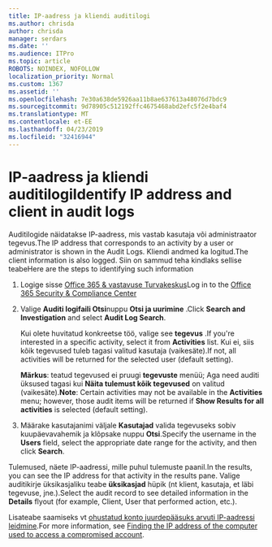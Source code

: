 ```yaml
---
title: IP-aadress ja kliendi auditilogi
ms.author: chrisda
author: chrisda
manager: serdars
ms.date: ''
ms.audience: ITPro
ms.topic: article
ROBOTS: NOINDEX, NOFOLLOW
localization_priority: Normal
ms.custom: 1367
ms.assetid: ''
ms.openlocfilehash: 7e30a638de5926aa11b8ae637613a48076d7bdc9
ms.sourcegitcommit: 9d78905c512192ffc4675468abd2efc5f2e4baf4
ms.translationtype: MT
ms.contentlocale: et-EE
ms.lasthandoff: 04/23/2019
ms.locfileid: "32416944"
---
```

# <a name="identify-ip-address-and-client-in-audit-logs"></a><span data-ttu-id="3d05b-102">IP-aadress ja kliendi auditilogi</span><span class="sxs-lookup"><span data-stu-id="3d05b-102">Identify IP address and client in audit logs</span></span>

<span data-ttu-id="3d05b-103">Auditilogide näidatakse IP-aadress, mis vastab kasutaja või administraator tegevus.</span><span class="sxs-lookup"><span data-stu-id="3d05b-103">The IP address that corresponds to an activity by a user or administrator is shown in the Audit Logs.</span></span> <span data-ttu-id="3d05b-104">Kliendi andmed ka logitud.</span><span class="sxs-lookup"><span data-stu-id="3d05b-104">The client information is also logged.</span></span> <span data-ttu-id="3d05b-105">Siin on sammud teha kindlaks sellise teabe</span><span class="sxs-lookup"><span data-stu-id="3d05b-105">Here are the steps to identifying such information</span></span>

1. <span data-ttu-id="3d05b-106">Logige sisse [Office 365 & vastavuse Turvakeskus](https://protection.office.com/)</span><span class="sxs-lookup"><span data-stu-id="3d05b-106">Log in to the [Office 365 Security & Compliance Center](https://protection.office.com/)</span></span>

2. <span data-ttu-id="3d05b-107">Valige **Auditi logifaili Otsi**nuppu **Otsi ja uurimine** .</span><span class="sxs-lookup"><span data-stu-id="3d05b-107">Click **Search and Investigation** and select **Audit Log Search**.</span></span>

   <span data-ttu-id="3d05b-108">Kui olete huvitatud konkreetse töö, valige see **tegevus** .</span><span class="sxs-lookup"><span data-stu-id="3d05b-108">If you're interested in a specific activity, select it from **Activities** list.</span></span> <span data-ttu-id="3d05b-109">Kui ei, siis kõik tegevused tuleb tagasi valitud kasutaja (vaikesäte).</span><span class="sxs-lookup"><span data-stu-id="3d05b-109">If not, all activities will be returned for the selected user (default setting).</span></span>

   <span data-ttu-id="3d05b-110">**Märkus**: teatud tegevused ei pruugi **tegevuste** menüü; Aga need auditi üksused tagasi kui **Näita tulemust kõik tegevused** on valitud (vaikesäte).</span><span class="sxs-lookup"><span data-stu-id="3d05b-110">**Note**: Certain activities may not be available in the **Activities** menu; however, those audit items will be returned if **Show Results for all activities** is selected (default setting).</span></span>

3. <span data-ttu-id="3d05b-111">Määrake kasutajanimi väljale **Kasutajad** valida tegevuseks sobiv kuupäevavahemik ja klõpsake nuppu **Otsi**.</span><span class="sxs-lookup"><span data-stu-id="3d05b-111">Specify the username in the **Users** field, select the appropriate date range for the activity, and then click **Search**.</span></span>

<span data-ttu-id="3d05b-112">Tulemused, näete IP-aadressi, mille puhul tulemuste paanil.</span><span class="sxs-lookup"><span data-stu-id="3d05b-112">In the results, you can see the IP address for that activity in the results pane.</span></span> <span data-ttu-id="3d05b-113">Valige auditikirje üksikasjaliku teabe **üksikasjad** hüpik (nt klient, kasutaja, et läbi tegevuse, jne.).</span><span class="sxs-lookup"><span data-stu-id="3d05b-113">Select the audit record to see detailed information in the **Details** flyout (for example, Client, User that performed action, etc.).</span></span>

<span data-ttu-id="3d05b-114">Lisateabe saamiseks vt [ohustatud konto juurdepääsuks arvuti IP-aadressi leidmine](https://docs.microsoft.com/office365/securitycompliance/auditing-troubleshooting-scenarios#finding-the-ip-address-of-the-computer-used-to-access-a-compromised-account).</span><span class="sxs-lookup"><span data-stu-id="3d05b-114">For more information, see [Finding the IP address of the computer used to access a compromised account](https://docs.microsoft.com/office365/securitycompliance/auditing-troubleshooting-scenarios#finding-the-ip-address-of-the-computer-used-to-access-a-compromised-account).</span></span>
